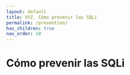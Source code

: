 ```yaml
---
layout: default
title: XYZ. Cómo prevenir las SQLi
permalink: /prevention/
has_children: true
nav_order: 10
---
```


# Cómo prevenir las SQLi
